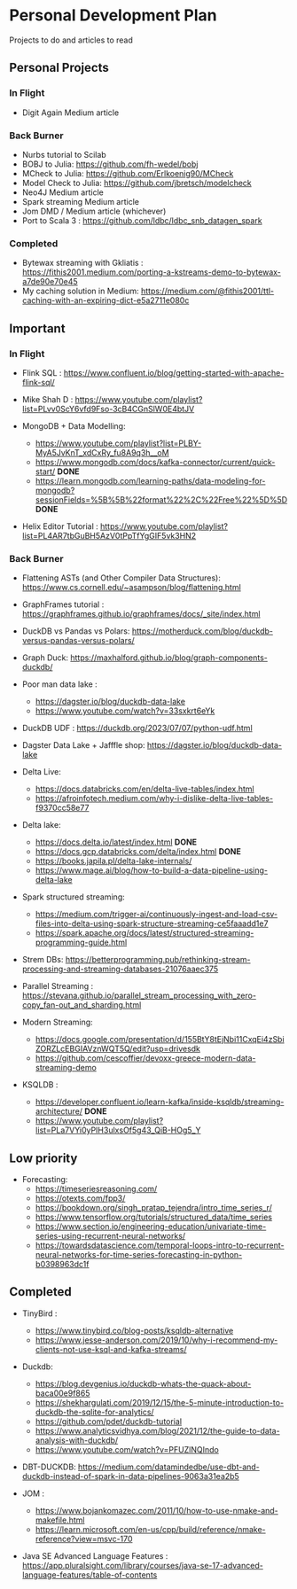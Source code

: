 # Personal Development Plan
Projects to do and articles to read

## Personal Projects

### In Flight

* Digit Again Medium article

### Back Burner

* Nurbs tutorial to Scilab
* BOBJ to Julia: https://github.com/fh-wedel/bobj 
* MCheck to Julia: https://github.com/Erlkoenig90/MCheck
* Model Check to Julia: https://github.com/jbretsch/modelcheck
* Neo4J Medium article
* Spark streaming Medium article
* Jom DMD / Medium article (whichever)
* Port to Scala 3 : https://github.com/ldbc/ldbc_snb_datagen_spark


### Completed

* Bytewax streaming with Gkliatis : https://fithis2001.medium.com/porting-a-kstreams-demo-to-bytewax-a7de90e70e45	
* My caching solution in Medium: https://medium.com/@fithis2001/ttl-caching-with-an-expiring-dict-e5a2711e080c

## Important

### In Flight

* Flink SQL : https://www.confluent.io/blog/getting-started-with-apache-flink-sql/
* Mike Shah D : https://www.youtube.com/playlist?list=PLvv0ScY6vfd9Fso-3cB4CGnSlW0E4btJV
* MongoDB + Data Modelling: 
	- https://www.youtube.com/playlist?list=PLBY-MyA5JvKnT_xdCxRy_fu8A9q3h__oM
	- https://www.mongodb.com/docs/kafka-connector/current/quick-start/ **DONE**
	- https://learn.mongodb.com/learning-paths/data-modeling-for-mongodb?sessionFields=%5B%5B%22format%22%2C%22Free%22%5D%5D **DONE**
	
* Helix Editor Tutorial : https://www.youtube.com/playlist?list=PL4AR7tbGuBH5AzV0tPpTfYgGIF5vk3HN2

### Back Burner

* Flattening ASTs (and Other Compiler Data Structures):  https://www.cs.cornell.edu/~asampson/blog/flattening.html 
* GraphFrames tutorial : https://graphframes.github.io/graphframes/docs/_site/index.html
* DuckDB vs Pandas vs Polars: https://motherduck.com/blog/duckdb-versus-pandas-versus-polars/
* Graph Duck: https://maxhalford.github.io/blog/graph-components-duckdb/
* Poor man data lake : 
	- https://dagster.io/blog/duckdb-data-lake
	- https://www.youtube.com/watch?v=33sxkrt6eYk 
* DuckDB UDF : https://duckdb.org/2023/07/07/python-udf.html
* Dagster Data Lake + Jafffle shop: https://dagster.io/blog/duckdb-data-lake
* Delta Live: 
	- https://docs.databricks.com/en/delta-live-tables/index.html
	- https://afroinfotech.medium.com/why-i-dislike-delta-live-tables-f9370cc58e77
	
* Delta lake:
	- https://docs.delta.io/latest/index.html **DONE**
	- https://docs.gcp.databricks.com/delta/index.html **DONE**
	- https://books.japila.pl/delta-lake-internals/
	- https://www.mage.ai/blog/how-to-build-a-data-pipeline-using-delta-lake
	
* Spark structured streaming: 
	- https://medium.com/trigger-ai/continuously-ingest-and-load-csv-files-into-delta-using-spark-structure-streaming-ce5faaadd1e7
	- https://spark.apache.org/docs/latest/structured-streaming-programming-guide.html
	
* Strem DBs: https://betterprogramming.pub/rethinking-stream-processing-and-streaming-databases-21076aaec375
* Parallel Streaming : https://stevana.github.io/parallel_stream_processing_with_zero-copy_fan-out_and_sharding.html
* Modern Streaming: 
	- https://docs.google.com/presentation/d/155BtY8tEjNbi11CxqEi4zSbiZORZLcEBGIAVznWQT5Q/edit?usp=drivesdk
	- https://github.com/cescoffier/devoxx-greece-modern-data-streaming-demo

* KSQLDB :
	- https://developer.confluent.io/learn-kafka/inside-ksqldb/streaming-architecture/ **DONE**
	- https://www.youtube.com/playlist?list=PLa7VYi0yPIH3ulxsOf5g43_QiB-HOg5_Y

## Low priority

* Forecasting:
	- https://timeseriesreasoning.com/
	- https://otexts.com/fpp3/
	- https://bookdown.org/singh_pratap_tejendra/intro_time_series_r/
	- https://www.tensorflow.org/tutorials/structured_data/time_series
	- https://www.section.io/engineering-education/univariate-time-series-using-recurrent-neural-networks/
	- https://towardsdatascience.com/temporal-loops-intro-to-recurrent-neural-networks-for-time-series-forecasting-in-python-b0398963dc1f


## Completed

* TinyBird :
	- https://www.tinybird.co/blog-posts/ksqldb-alternative
	- https://www.jesse-anderson.com/2019/10/why-i-recommend-my-clients-not-use-ksql-and-kafka-streams/

* Duckdb:
	- https://blog.devgenius.io/duckdb-whats-the-quack-about-baca00e9f865
	- https://shekhargulati.com/2019/12/15/the-5-minute-introduction-to-duckdb-the-sqlite-for-analytics/ 
	- https://github.com/pdet/duckdb-tutorial
	- https://www.analyticsvidhya.com/blog/2021/12/the-guide-to-data-analysis-with-duckdb/
	- https://www.youtube.com/watch?v=PFUZlNQIndo
	
* DBT-DUCKDB:  https://medium.com/datamindedbe/use-dbt-and-duckdb-instead-of-spark-in-data-pipelines-9063a31ea2b5

* JOM : 
	- https://www.bojankomazec.com/2011/10/how-to-use-nmake-and-makefile.html
	- https://learn.microsoft.com/en-us/cpp/build/reference/nmake-reference?view=msvc-170
	
* Java SE Advanced Language Features : https://app.pluralsight.com/library/courses/java-se-17-advanced-language-features/table-of-contents
